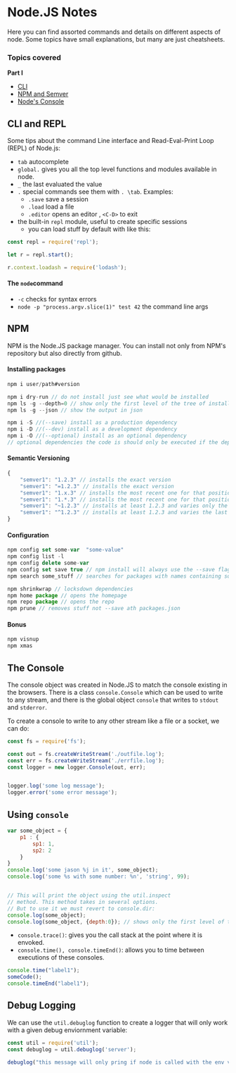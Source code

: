 # Node.JS Notes

Here you can find assorted commands and details on different aspects of node.
Some topics have small explanations, but many are just cheatsheets.

### Topics covered

**Part I**
* [CLI](#cli-and-repl)
* [NPM and Semver](#npm)
* [Node's Console](#the-console)



## CLI and REPL
Some tips about the command Line interface and Read-Eval-Print Loop (REPL) of Node.js:

* `tab` autocomplete 
* `global.` gives you all the top level functions and modules available in node.
* `_` the last evaluated the value 
* `.` special commands see them with `. \tab`. Examples:
    * `.save` save a session 
    * `.load` load a file
    * `.editor` opens an editor , `<C-D>` to exit 
* the built-in `repl` module, useful to create specific sessions
    * you can load stuff by default with like this:
```javascript
const repl = require('repl');

let r = repl.start();

r.context.loadash = require('lodash');
``` 


#### The `node`command 

* `-c` checks for syntax errors
* `node -p "process.argv.slice(1)" test 42` the command line args

## NPM

NPM is the Node.JS package manager.
You can install not only from NPM's repository but also  directly from github.

#### Installing packages

```javascript
npm i user/path#version
```

```javascript
npm i dry-run // do not install just see what would be installed 
npm ls -g --depth=0 // show only the first level of the tree of installed packages
npm ls -g --json // show the output in json
```

```javascript
npm i -S //(--save) install as a production dependency 
npm i -D //(--dev) install as a development dependency 
npm i -O //(--optional) install as an optional dependency 
// optional dependencies the code is should only be executed if the dependency is installed
```

#### Semantic Versioning
```javascript 
{
    "semver1": "1.2.3" // installs the exact version
    "semver1": "=1.2.3" // installs the exact version
    "semver1": "1.x.3" // installs the most recent one for that position
    "semver1": "1.*.3" // installs the most recent one for that position
    "semver1": "~1.2.3" // installs at least 1.2.3 and varies only the last level
    "semver1": "^1.2.3" // installs at least 1.2.3 and varies the last two levels
}
```

#### Configuration


```javascript
npm config set some-var  "some-value"
npm config list -l 
npm config delete some-var
npm config set save true // npm install will always use the --save flag
npm search some_stuff // searches for packages with names containing some_stuff
```


```javascript 
npm shrinkwrap // locksdown dependencies 
npm home package // opens the homepage
npm repo package // opens the repo
npm prune // removes stuff not --save ath packages.json
``` 


#### Bonus

```javascript
npm visnup
npm xmas
```

## The Console

The console object was created in Node.JS to match the console existing in the browsers.
There is a class `console.Console` which can be used to write to any stream, and there is 
the global object `console` that writes to `stdout` and `stderror`.

To create a console to write to any other stream like a file or a socket, we can do:

```javascript
const fs = require('fs');

const out = fs.createWriteStream('./outfile.log');
const err = fs.createWriteStream('./errfile.log');
const logger = new logger.Console(out, err);


logger.log('some log message');
logger.error('some error message');
```

## Using `console`

```javascript
var some_object = {
    p1 : {
        sp1: 1,
        sp2: 2
    }
}
console.log('some jason %j in it', some_object);
console.log('some %s with some number: %n', 'string', 99);


// This will print the object using the util.inspect 
// method. This method takes in several options.
// But to use it we must revert to console.dir: 
console.log(some_object);
console.log(some_object, {depth:0}); // shows only the first level of the object
```

* `console.trace()`: gives you the call stack at the point where it is envoked.
* `console.time(), console.timeEnd()`: allows you to time between executions of these consoles.
```javascript
console.time("label1");
someCode();
console.timeEnd("label1");
```
## Debug Logging
We can use the `util.debuglog` function to create a logger that will only work with a given 
debug enviornment variable:
```javascript
const util = require('util');
const debuglog = util.debuglog('server');

debuglog("this message will only pring if node is called with the env var NODE_DEBUG='server'");
```

